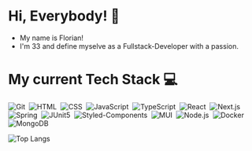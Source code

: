 # Hi, Everybody! 👋

- My name is Florian!
- I'm 33 and define myselve as a Fullstack-Developer with a passion.

# My current Tech Stack 💻

![Git](https://img.shields.io/badge/-Git-05122A?style=for-the-badge&logo=git)&nbsp;
![HTML](https://img.shields.io/badge/-HTML-05122A?style=for-the-badge&logo=html5)&nbsp;
![CSS](https://img.shields.io/badge/-CSS-05122A?style=for-the-badge&logo=css3&logoColor=1572B6)&nbsp;
![JavaScript](https://img.shields.io/badge/-JavaScript-05122A?style=for-the-badge&logo=javascript)&nbsp;
![TypeScript](https://img.shields.io/badge/-TypeScript-05122A?style=for-the-badge&logo=typescript)&nbsp;
![React](https://img.shields.io/badge/-React-05122A?style=for-the-badge&logo=react)&nbsp;
![Next.js](https://img.shields.io/badge/-Next.js-05122A?style=for-the-badge&logo=next.js)&nbsp;
![Spring](https://img.shields.io/badge/-Spring-05122A?style=for-the-badge&logo=spring)&nbsp;
![JUnit5](https://img.shields.io/badge/-JUnit5-05122A?style=for-the-badge&logo=junit5)&nbsp;
![Styled-Components](https://img.shields.io/badge/-styled.components-05122A?style=for-the-badge&logo=styledcomponents)&nbsp;
![MUI](https://img.shields.io/badge/-mui-05122A?style=for-the-badge&logo=mui)&nbsp;
![Node.js](https://img.shields.io/badge/-Node.js-05122A?style=for-the-badge&logo=node.js)&nbsp;
![Docker](https://img.shields.io/badge/-Docker-05122A?style=for-the-badge&logo=docker)&nbsp;
![MongoDB](https://img.shields.io/badge/-MongoDB-05122A?style=for-the-badge&logo=mongodb)&nbsp;


![Top Langs](https://github-readme-stats.vercel.app/api/top-langs/?username=TheRealFlow&layout=compact)
